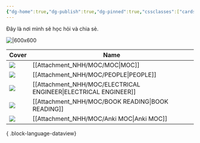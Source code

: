 ```yaml
---
{"dg-home":true,"dg-publish":true,"dg-pinned":true,"cssclasses":["cards-1-1","cards"],"permalink":"/Homepage/","pinned":true,"tags":["gardenEntry"],"dgPassFrontmatter":true,"noteIcon":"2","created":"2023-12-15T08:45:46.449+07:00","updated":"2024-01-04T10:36:15.314+07:00"}
---
```


Đây là nơi mình sẽ học hỏi và chia sẻ. 


![|600x600](https://i.imgur.com/d8aJSIo.png)


| Cover                                                                                                                                                                                                                   | Name                                                               |
| ----------------------------------------------------------------------------------------------------------------------------------------------------------------------------------------------------------------------- | ------------------------------------------------------------------ |
| ![](\-)                                                                                                                                                                                                                 | [[Attachment_NHH/MOC/MOC\|MOC]]                                 |
| ![](https://images.unsplash.com/photo-1517732306149-e8f829eb588a?crop=entropy&cs=tinysrgb&fit=max&fm=jpg&ixid=M3wzNjAwOTd8MHwxfHNlYXJjaHwzfHxQRU9QTEV8ZW58MHwwfHx8MTcwNDMzOTI3Mnww&ixlib=rb-4.0.3&q=80&w=1080)          | [[Attachment_NHH/MOC/PEOPLE\|PEOPLE]]                           |
| ![](https://images.unsplash.com/photo-1534224039826-c7a0eda0e6b3?crop=entropy&cs=tinysrgb&fit=max&fm=jpg&ixid=M3wzNjAwOTd8MHwxfHNlYXJjaHwxfHxFTEVDVFJJQ3xlbnwwfDB8fHwxNzA0MzM5Mjk1fDA&ixlib=rb-4.0.3&q=80&w=1080)       | [[Attachment_NHH/MOC/ELECTRICAL ENGINEER\|ELECTRICAL ENGINEER]] |
| ![](https://images.unsplash.com/photo-1549737221-bef65e2604a6?crop=entropy&cs=tinysrgb&fit=max&fm=jpg&ixid=M3wzNjAwOTd8MHwxfHNlYXJjaHwyMnx8Qk9PSyUyMFJFQURJTkd8ZW58MHwwfHx8MTcwNDMzOTMyNXww&ixlib=rb-4.0.3&q=80&w=1080) | [[Attachment_NHH/MOC/BOOK READING\|BOOK READING]]               |
| ![](\-)                                                                                                                                                                                                                 | [[Attachment_NHH/MOC/Anki MOC\|Anki MOC]]                       |

{ .block-language-dataview}
